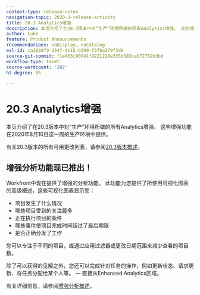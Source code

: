 ```yaml
---
content-type: release-notes
navigation-topic: 2020-3-release-activity
title: 20.3 Analytics增强
description: 本页介绍了在20.3版本中对“生产”环境所做的所有Analytics增强。 这些增强功能在2020年8月10日这一周的生产环境中提供。
author: Luke
feature: Product Announcements
recommendations: noDisplay, noCatalog
exl-id: ca388df9-234f-4115-b399-f3f0a379f3d8
source-git-commit: f1e463c90641f9221228e335b583cab72762b3bd
workflow-type: tm+mt
source-wordcount: '202'
ht-degree: 0%

---
```


# 20.3 Analytics增强

本页介绍了在20.3版本中对“生产”环境所做的所有Analytics增强。 这些增强功能在2020年8月10日这一周的生产环境中提供。

有关20.3版本的所有可用更改列表，请参阅[20.3版本概述](../../../product-announcements/product-releases/20.3-release-activity/20-3-release-overview.md)。

## 增强分析功能现已推出！

Workfront中现在提供了增强的分析功能。 此功能为您提供了所使用可视化图表的高级概述，这些可视化图表显示您：

* 项目发生了什么情况
* 哪些项目受到的关注最多
* 正在执行项目的条件
* 哪些事件使项目完成时间超过了最后期限
* 是否正确分发了工作

您可以专注于不同的项目，或通过应用过滤器或更改日期范围来减少查看的项目数。

除了可以获得的见解之外，您还可以完成针对任务的操作，例如更新状态、请求更新、将任务分配给某个人等。 — 直接从Enhanced Analytics区域。

有关详细信息，请参阅[增强分析概述](../../../enhanced-analytics/enhanced-analytics-overview.md)。

